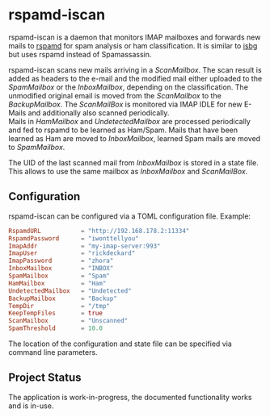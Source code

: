 # rspamd-iscan

rspamd-iscan is a daemon that monitors IMAP mailboxes and forwards new mails to
[rspamd](https://rspamd.com) for spam analysis or ham classification.
It is similar to [isbg](https://gitlab.com/isbg/isbg) but uses rspamd instead of
Spamassassin.

rspamd-iscan scans new mails arriving in a _ScanMailbox_. The scan result is
added as headers to the e-mail and the modified mail either uploaded to
the _SpamMailbox_ or the _InboxMailbox_, depending on the classification.
The unmodified original email is moved from the _ScanMailbox_ to the
_BackupMailbox_.
The _ScanMailBox_ is monitored via IMAP IDLE for new E-Mails and additionally
also scanned periodically. \
Mails in _HamMailbox_ and _UndetectedMailbox_ are processed periodically and fed
to rspamd to be learned as Ham/Spam.
Mails that have been learned as Ham are moved to _InboxMailbox_, learned Spam
mails are moved to _SpamMailbox_.

The UID of the last scanned mail from _InboxMailbox_ is stored in a state file.
This allows to use the same mailbox as _InboxMailbox_ and _ScanMailBox_.

## Configuration

rspamd-iscan can be configured via a TOML configuration file.
Example:

```toml
RspamdURL           = "http://192.168.178.2:11334"
RspamdPassword      = "iwonttellyou"
ImapAddr            = "my-imap-server:993"
ImapUser            = "rickdeckard"
ImapPassword        = "zhora"
InboxMailbox        = "INBOX"
SpamMailbox         = "Spam"
HamMailbox          = "Ham"
UndetectedMailbox   = "Undetected"
BackupMailbox       = "Backup"
TempDir             = "/tmp"
KeepTempFiles       = true
ScanMailbox         = "Unscanned"
SpamThreshold       = 10.0

```

The location of the configuration and state file can be specified via command
line parameters.

## Project Status

The application is work-in-progress, the documented functionality works and is
in-use.
